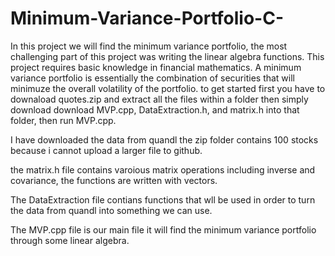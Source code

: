 # Minimum-Variance-Portfolio-C-

In this project we will find the minimum variance portfolio, the most challenging part of this project was writing the linear algebra functions. This project requires basic knowledge in financial mathematics. A minimum variance portfolio is essentially the combination of securities that will minimuze the overall volatility of the portfolio. to get started first you have to downaload quotes.zip and extract all the files within a folder then simply download download MVP.cpp, DataExtraction.h, and matrix.h into that folder, then run MVP.cpp.

I have downloaded the data from quandl the zip folder contains 100 stocks because i cannot upload a larger file to github. 

the matrix.h file contains varoious matrix operations including inverse and covariance, the functions are written with vectors.

The DataExtraction file contians functions that wll be used in order to turn the data from quandl into something we can use.

The MVP.cpp file is our main file it will find the minimum variance portfolio through some linear algebra. 
